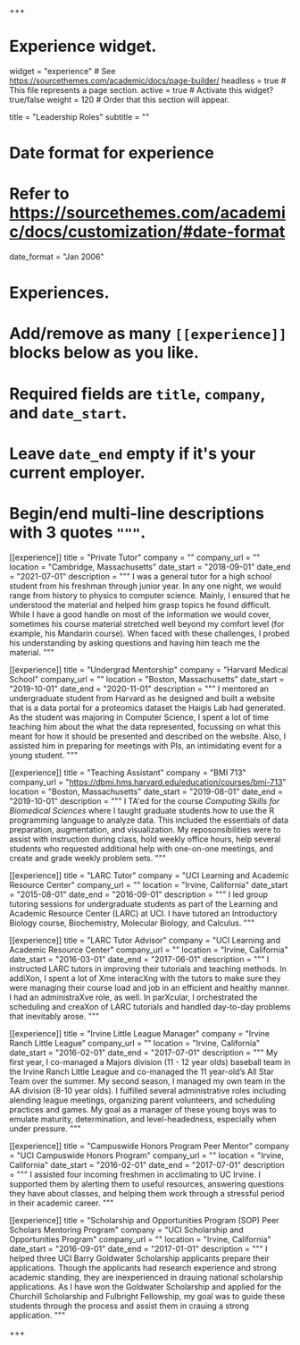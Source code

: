 +++
# Experience widget.
widget = "experience"  # See https://sourcethemes.com/academic/docs/page-builder/
headless = true  # This file represents a page section.
active = true  # Activate this widget? true/false
weight = 120  # Order that this section will appear.

title = "Leadership Roles"
subtitle = ""

# Date format for experience
#   Refer to https://sourcethemes.com/academic/docs/customization/#date-format
date_format = "Jan 2006"

# Experiences.
#   Add/remove as many `[[experience]]` blocks below as you like.
#   Required fields are `title`, `company`, and `date_start`.
#   Leave `date_end` empty if it's your current employer.
#   Begin/end multi-line descriptions with 3 quotes `"""`.

[[experience]]
  title = "Private Tutor"
  company = ""
  company_url = ""
  location = "Cambridge, Massachusetts"
  date_start = "2018-09-01"
  date_end = "2021-07-01"
  description = """
I was a general tutor for a high school student from his freshman through junior year. In any one night, we would range from history to physics to computer science. Mainly, I ensured that he understood the material and helped him grasp topics he found difficult. While I have a good handle on most of the information we would cover, sometimes his course material stretched well beyond my comfort level (for example, his Mandarin course). When faced with these challenges, I probed his understanding by asking questions and having him teach me the material.
  """

[[experience]]
  title = "Undergrad Mentorship"
  company = "Harvard Medical School"
  company_url = ""
  location = "Boston, Massachusetts"
  date_start = "2019-10-01"
  date_end = "2020-11-01"
  description = """
I mentored an undergraduate student from Harvard as he designed and built a website that is a data portal for a proteomics dataset the Haigis Lab had generated. As the student was majoring in Computer Science, I spent a lot of time teaching him about the what the data represented, focussing on what this meant for how it should be presented and described on the website. Also, I assisted him in preparing for meetings with PIs, an intimidating event for a young student.
  """
  
[[experience]]
  title = "Teaching Assistant"
  company = "BMI 713"
  company_url = "https://dbmi.hms.harvard.edu/education/courses/bmi-713"
  location = "Boston, Massachusetts"
  date_start = "2019-08-01"
  date_end = "2019-10-01"
  description = """
I TA'ed for the course *Computing Skills for Biomedical Sciences* where I taught graduate students how to use the R programming language to analyze data. This included the essentials of data preparation, augmentation, and visualization. My reposonsibilities were to assist with instruction during class, hold weekly office hours, help several students who requested additional help with one-on-one meetings, and create and grade weekly problem sets.
  """

[[experience]]
  title = "LARC Tutor"
  company = "UCI Learning and Academic Resource Center"
  company_url = ""
  location = "Irvine, California"
  date_start = "2015-08-01"
  date_end = "2016-09-01"
  description = """
I led group tutoring sessions for undergraduate students as part of the Learning and Academic Resource Center (LARC) at UCI. I have tutored an Introductory Biology course, Biochemistry, Molecular Biology, and Calculus.
  """

[[experience]]
  title = "LARC Tutor Advisor"
  company = "UCI Learning and Academic Resource Center"
  company_url = ""
  location = "Irvine, California"
  date_start = "2016-03-01"
  date_end = "2017-06-01"
  description = """
I instructed LARC tutors in improving their tutorials and teaching methods. In addiXon, I spent a lot of Xme interacXng with the tutors to make sure they were managing their course load and job in an efficient and healthy manner. I had an administraXve role, as well. In parXcular, I orchestrated the scheduling and creaXon of LARC tutorials and handled day-to-day problems that inevitably arose.
  """
  
[[experience]]
  title = "Irvine Little League Manager"
  company = "Irvine Ranch Little League"
  company_url = ""
  location = "Irvine, California"
  date_start = "2016-02-01"
  date_end = "2017-07-01"
  description = """
My first year, I co-managed a Majors division (11 - 12 year olds) baseball team in the Irvine Ranch Little League and co-managed the 11 year-old’s All Star Team over the summer. My second season, I managed my own team in the AA division (8-10 year olds). I fulfilled several administrative roles including aIending league meetings, organizing parent volunteers, and scheduling practices and games. My goal as a manager of these young boys was to emulate maturity, determination, and level-headedness, especially when under pressure.
  """

[[experience]]
  title = "Campuswide Honors Program Peer Mentor"
  company = "UCI Campuswide Honors Program"
  company_url = ""
  location = "Irvine, California"
  date_start = "2016-02-01"
  date_end = "2017-07-01"
  description = """
I assisted four incoming freshmen in acclimating to UC Irvine. I supported them by alerting them to useful resources, answering questions they have about classes, and helping them work through a stressful period in their academic career.
  """

[[experience]]
  title = "Scholarship and Opportunities Program (SOP) Peer Scholars Mentoring Program"
  company = "UCI Scholarship and Opportunities Program"
  company_url = ""
  location = "Irvine, California"
  date_start = "2016-09-01"
  date_end = "2017-01-01"
  description = """
I helped three UCI Barry Goldwater Scholarship applicants prepare their applications. Though the applicants had research experience and strong academic standing, they are inexperienced in drauing national scholarship applications. As I have won the Goldwater Scholarship and applied for the Churchill Scholarship and Fulbright Fellowship, my goal was to guide these students through the process and assist them in crauing a strong application.
  """

+++
